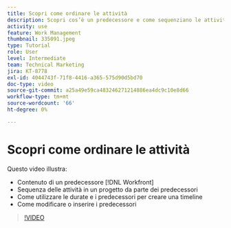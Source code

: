```yaml
---
title: Scopri come ordinare le attività
description: Scopri cos’è un predecessore e come sequenziano le attività in un progetto. Poi scopri come utilizzare le durate e i predecessori per creare una timeline.
activity: use
feature: Work Management
thumbnail: 335091.jpeg
type: Tutorial
role: User
level: Intermediate
team: Technical Marketing
jira: KT-8778
exl-id: 4044743f-71f8-4416-a365-575d90d5bd70
doc-type: video
source-git-commit: a25a49e59ca483246271214886ea4dc9c10e8d66
workflow-type: tm+mt
source-wordcount: '66'
ht-degree: 0%

---
```


# Scopri come ordinare le attività

Questo video illustra:

* Contenuto di un predecessore [!DNL  Workfront]
* Sequenza delle attività in un progetto da parte dei predecessori
* Come utilizzare le durate e i predecessori per creare una timeline
* Come modificare o inserire i predecessori

>[!VIDEO](https://video.tv.adobe.com/v/335091/?quality=12&learn=on)

<!---
Learn more urls
There’s a lot more you can learn about predecessors, such as dependency type and lag. [!DNL Workfront] recommends getting the basics down first, then pulling those other features into your project planning. If you’re curious, here are some articles about additional functionality.
Overview of task predecessors
Create predecessor relationships by chaining tasks
Creating a predecessor relationship on the task list
Overview of lag types
Overview of task dependency types
--->
